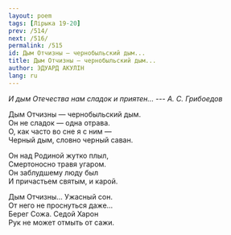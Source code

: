 ```yaml
---
layout: poem
tags: [Лірыка 19-20]
prev: /514/
next: /516/
permalink: /515
id: Дым Отчизны — чернобыльский дым...
title: Дым Отчизны — чернобыльский дым...
author: ЭДУАРД АКУЛІН
lang: ru
---
```



*И дым Отечества нам сладок и приятен... --- А. С. Грибоедов*

Дым Отчизны — чернобыльский дым.  
Он не сладок — одна отрава.  
О, как часто во сне я с ним —  
Черный дым, словно черный саван.  

Он над Родиной жутко плыл,  
Смертоносно травя угаром.  
Он заблудшему люду был  
И причастьем святым, и карой.

Дым Отчизны... Ужасный сон.  
От него не проснуться даже...  
Берег Сожа. Седой Харон  
Рук не может отмыть от сажи.  
